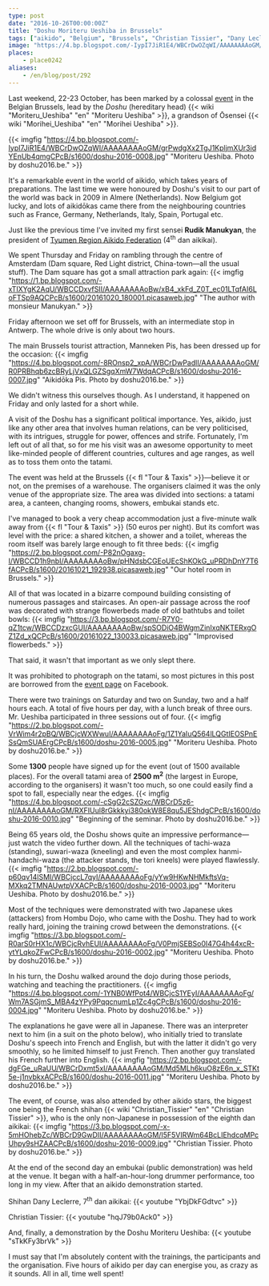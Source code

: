 ```yaml
---
type: post
date: "2016-10-26T00:00:00Z"
title: "Doshu Moriteru Ueshiba in Brussels"
tags: ["aikido", "Belgium", "Brussels", "Christian Tissier", "Dany Leclerre", "Doshu", "Moriteru Ueshiba", "Rudik Manukyan", "sport"]
image: "https://4.bp.blogspot.com/-IypI7JiR1E4/WBCrDwOZqWI/AAAAAAAAoGM/grPwdgXx2TgJ1KpljmXUr3idYEnUb4qmgCPcB/s1600/doshu-2016-0008.jpg"
places:
    - place0242
aliases:
    - /en/blog/post/292
---
```


Last weekend, 22-23 October, has been marked by a colossal [event](http://www.doshu2016.be/) in the Belgian Brussels, lead by the *Doshu* (hereditary head) {{< wiki "Moriteru_Ueshiba" "en" "Moriteru Ueshiba" >}}, a grandson of Ōsensei {{< wiki "Morihei_Ueshiba" "en" "Morihei Ueshiba" >}}.

<!--more-->

{{< imgfig "https://4.bp.blogspot.com/-IypI7JiR1E4/WBCrDwOZqWI/AAAAAAAAoGM/grPwdgXx2TgJ1KpljmXUr3idYEnUb4qmgCPcB/s1600/doshu-2016-0008.jpg" "Moriteru Ueshiba. Photo by doshu2016.be." >}}

It's a remarkable event in the world of aikido, which takes years of preparations. The last time we were honoured by Doshu's visit to our part of the world was back in 2009 in Almere (Netherlands). Now Belgium got lucky, and lots of aikidōkas came there from the neighbouring countries such as France, Germany, Netherlands, Italy, Spain, Portugal etc.

Just like the previous time I've invited my first sensei **Rudik Manukyan**, the president of [Tyumen Region Aikido Federation](http://aikido72.ru/) (4<sup>th</sup> dan aikikai).

We spent Thursday and Friday on rambling through the centre of Amsterdam (Dam square, Red Light district, China-town—all the usual stuff). The Dam square has got a small attraction park again:
{{< imgfig "https://1.bp.blogspot.com/-xTIXYgK2AqU/WBCCDxvfSII/AAAAAAAAoBw/xB4_xkFd_Z0T_ec01LTqfAI6LoFTSp9AQCPcB/s1600/20161020_180001.picasaweb.jpg" "The author with monsieur Manukyan." >}}

Friday afternoon we set off for Brussels, with an intermediate stop in Antwerp. The whole drive is only about two hours.

The main Brussels tourist attraction, Manneken Pis, has been dressed up for the occasion:
{{< imgfig "https://4.bp.blogspot.com/-8ROnsp2_xpA/WBCrDwPadlI/AAAAAAAAoGM/R0PRBhqb6zcBRyLjVxQLGZSgqXmW7WdqACPcB/s1600/doshu-2016-0007.jpg" "Aikidōka Pis. Photo by doshu2016.be." >}}

We didn't witness this ourselves though. As I understand, it happened on Friday and only lasted for a short while.

A visit of the Doshu has a significant political importance. Yes, aikido, just like any other area that involves human relations, can be very politicised, with its intrigues, struggle for power, offences and strife. Fortunately, I'm left out of all that, so for me his visit was an awesome opportunity to meet like-minded people of different countries, cultures and age ranges, as well as to toss them onto the tatami.

The event was held at the Brussels {{< fl "Tour & Taxis" >}}—believe it or not, on the premises of a warehouse. The organisers claimed it was the only venue of the appropriate size. The area was divided into sections: a tatami area, a canteen, changing rooms, showers, embukai stands etc.

I've managed to book a very cheap accommodation just a five-minute walk away from {{< fl "Tour & Taxis" >}} (50 euros per night). But its comfort was level with the price: a shared kitchen, a shower and a toilet, whereas the room itself was barely large enough to fit three beds:
{{< imgfig "https://2.bp.blogspot.com/-P82nOgaxg-I/WBCCD1h9nbI/AAAAAAAAoBw/pHNdsbCGEoUEcShKOkG_uPRDhDnY7T6fACPcB/s1600/20161021_192938.picasaweb.jpg" "Our hotel room in Brussels." >}}

All of that was located in a bizarre compound building consisting of numerous passages and staircases. An open-air passage across the roof was decorated with strange flowerbeds made of old bathtubs and toilet bowls:
{{< imgfig "https://3.bp.blogspot.com/-R7Y0-qZ1tcw/WBCCDzxcGUI/AAAAAAAAoBw/spSODiO4BWgmZinIxqNKTERxgOZ1Zd_xQCPcB/s1600/20161022_130033.picasaweb.jpg" "Improvised flowerbeds." >}}

That said, it wasn't that important as we only slept there.

It was prohibited to photograph on the tatami, so most pictures in this post are borrowed from the [event page](https://www.facebook.com/doshu2016/) on Facebook.

There were two trainings on Saturday and two on Sunday, two and a half hours each. A total of five hours per day, with a lunch break of three ours. Mr. Ueshiba participated in three sessions out of four.
{{< imgfig "https://2.bp.blogspot.com/-VrWim4r2pBQ/WBCjcWXWwuI/AAAAAAAAoFg/1Z1YaIuQ564lLQGtIEOSPnESsQmSUAErgCPcB/s1600/doshu-2016-0005.jpg" "Moriteru Ueshiba. Photo by doshu2016.be." >}}

Some **1300** people have signed up for the event (out of 1500 available places). For the overall tatami area of **2500 m<sup>2</sup>** (the largest in Europe, according to the organisers) it wasn't too much, so one could easily find a spot to fall, especially near the edges.
{{< imgfig "https://4.bp.blogspot.com/-cSgG2cSZGxc/WBCrD5z6-nI/AAAAAAAAoGM/RXFIUul8rGkkkyi380okW8E8qu5JEShdgCPcB/s1600/doshu-2016-0010.jpg" "Beginning of the seminar. Photo by doshu2016.be." >}}

Being 65 years old, the Doshu shows quite an impressive performance—just watch the video further down. All the techniques of tachi-waza (standing), suwari-waza (kneeling) and even the most complex hanmi-handachi-waza (the attacker stands, the tori kneels) were played flawlessly.
{{< imgfig "https://2.bp.blogspot.com/-p60qv14lSMI/WBCjccL7qyI/AAAAAAAAoFg/yYw9HKwNHMkftsVq-MXkq2TMNAUwtpVXACPcB/s1600/doshu-2016-0003.jpg" "Moriteru Ueshiba. Photo by doshu2016.be." >}}

Most of the techniques were demonstrated with two Japanese ukes (attackers) from Hombu Dojo, who came with the Doshu. They had to work really hard, joining the training crowd between the demonstrations.
{{< imgfig "https://3.bp.blogspot.com/-R0arS0rHX1c/WBCjcRvhEUI/AAAAAAAAoFg/V0PmjSEBSo0I47G4h44xcR-ytYLqkoZFwCPcB/s1600/doshu-2016-0002.jpg" "Moriteru Ueshiba. Photo by doshu2016.be." >}}

In his turn, the Doshu walked around the dojo during those periods, watching and teaching the practitioners.
{{< imgfig "https://4.bp.blogspot.com/-1YNB0WfPot4/WBCjcS1YEyI/AAAAAAAAoFg/Wm7ASGjmS_MBA4zYPy9PqqcnumLp1Zc4gCPcB/s1600/doshu-2016-0004.jpg" "Moriteru Ueshiba. Photo by doshu2016.be." >}}

The explanations he gave were all in Japanese. There was an interpreter next to him (in a suit on the photo below), who initially tried to translate Doshu's speech into French and English, but with the latter it didn't go very smoothly, so he limited himself to just French. Then another guy translated his French further into English.
{{< imgfig "https://2.bp.blogspot.com/-dgFGe_uRaUU/WBCrDxmt5xI/AAAAAAAAoGM/Md5MLh6kuO8zE6n_x_STKt5e-j1nvbkxACPcB/s1600/doshu-2016-0011.jpg" "Moriteru Ueshiba. Photo by doshu2016.be." >}}

The event, of course, was also attended by other aikido stars, the biggest one being the French shihan {{< wiki "Christian_Tissier" "en" "Christian Tissier" >}}, who is the only non-Japanese in possession of the eighth dan aikikai:
{{< imgfig "https://3.bp.blogspot.com/-x-5mHOhebZc/WBCrD9GwDII/AAAAAAAAoGM/I5F5VIRWm64BcLIEhdcqMPcUhpy9sHZAACPcB/s1600/doshu-2016-0009.jpg" "Christian Tissier. Photo by doshu2016.be." >}}

At the end of the second day an embukai (public demonstration) was held at the venue. It began with a half-an-hour-long drummer performance, too long in my view. After that an aikido demonstration started.

Shihan Dany Leclerre, 7<sup>th</sup> dan aikikai:
{{< youtube "YbjDkFGdtvc" >}}

Christian Tissier:
{{< youtube "hqJ79b0Ack0" >}}

And, finally, a demonstration by the Doshu Moriteru Ueshiba:
{{< youtube "sTkKFy3brVk" >}}

I must say that I'm absolutely content with the trainings, the participants and the organisation. Five hours of aikido per day can energise you, as crazy as it sounds. All in all, time well spent!
